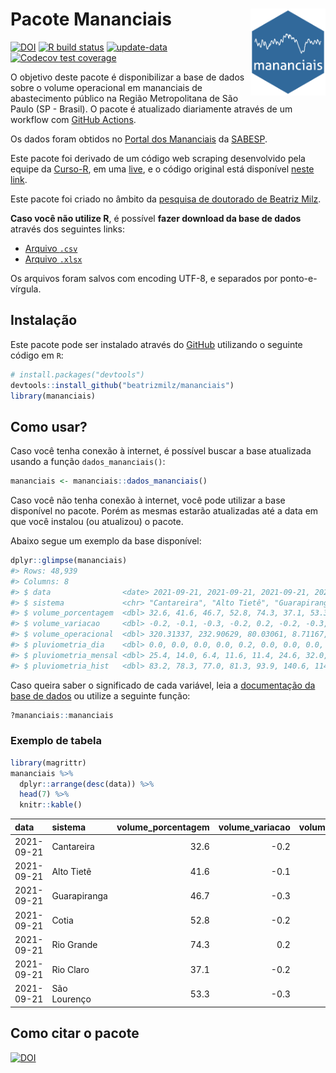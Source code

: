 
<!-- README.md is generated from README.Rmd. Please edit that file -->

# Pacote Mananciais <img src="man/figures/hexlogo.png" align="right" width = "120px"/>

<!-- badges: start -->

[![DOI](https://zenodo.org/badge/DOI/10.5281/zenodo.4733056.svg)](https://doi.org/10.5281/zenodo.4733056)
[![R build
status](https://github.com/beatrizmilz/mananciais/workflows/R-CMD-check/badge.svg)](https://github.com/beatrizmilz/mananciais/actions)
[![update-data](https://github.com/beatrizmilz/mananciais/actions/workflows/2-update_data.yaml/badge.svg)](https://github.com/beatrizmilz/mananciais/actions/workflows/2-update_data.yaml)
[![Codecov test
coverage](https://codecov.io/gh/beatrizmilz/mananciais/branch/master/graph/badge.svg)](https://codecov.io/gh/beatrizmilz/mananciais?branch=master)
<!-- badges: end -->

O objetivo deste pacote é disponibilizar a base de dados sobre o volume
operacional em mananciais de abastecimento público na Região
Metropolitana de São Paulo (SP - Brasil). O pacote é atualizado
diariamente através de um workflow com [GitHub
Actions](https://github.com/beatrizmilz/mananciais/actions).

Os dados foram obtidos no [Portal dos
Mananciais](http://mananciais.sabesp.com.br/Situacao) da
[SABESP](http://site.sabesp.com.br/site/Default.aspx).

Este pacote foi derivado de um código web scraping desenvolvido pela
equipe da [Curso-R](https://www.curso-r.com/), em uma
[live](https://youtu.be/jvZIxrMmOcQ), e o código original está
disponível [neste
link](https://github.com/curso-r/lives/blob/master/drafts/20200730_scraper_sabesp.R).

Este pacote foi criado no âmbito da [pesquisa de doutorado de Beatriz
Milz](https://beatrizmilz.github.io/tese/).

**Caso você não utilize R**, é possível **fazer download da base de
dados** através dos seguintes links:

  - [Arquivo
    `.csv`](https://github.com/beatrizmilz/mananciais/raw/master/inst/extdata/mananciais.csv)
  - [Arquivo
    `.xlsx`](https://github.com/beatrizmilz/mananciais/blob/master/inst/extdata/mananciais.xlsx?raw=true)

Os arquivos foram salvos com encoding UTF-8, e separados por
ponto-e-vírgula.

## Instalação

Este pacote pode ser instalado através do [GitHub](https://github.com/)
utilizando o seguinte código em `R`:

``` r
# install.packages("devtools")
devtools::install_github("beatrizmilz/mananciais")
library(mananciais)
```

## Como usar?

Caso você tenha conexão à internet, é possível buscar a base atualizada
usando a função `dados_mananciais()`:

``` r
mananciais <- mananciais::dados_mananciais() 
```

Caso você não tenha conexão à internet, você pode utilizar a base
disponível no pacote. Porém as mesmas estarão atualizadas até a data em
que você instalou (ou atualizou) o pacote.

Abaixo segue um exemplo da base disponível:

``` r
dplyr::glimpse(mananciais)
#> Rows: 48,939
#> Columns: 8
#> $ data                <date> 2021-09-21, 2021-09-21, 2021-09-21, 2021-09-21, 2…
#> $ sistema             <chr> "Cantareira", "Alto Tietê", "Guarapiranga", "Cotia…
#> $ volume_porcentagem  <dbl> 32.6, 41.6, 46.7, 52.8, 74.3, 37.1, 53.3, 32.8, 41…
#> $ volume_variacao     <dbl> -0.2, -0.1, -0.3, -0.2, 0.2, -0.2, -0.3, -0.3, -0.…
#> $ volume_operacional  <dbl> 320.31337, 232.90629, 80.03061, 8.71167, 83.31424,…
#> $ pluviometria_dia    <dbl> 0.0, 0.0, 0.0, 0.0, 0.2, 0.0, 0.0, 0.0, 0.1, 0.0, …
#> $ pluviometria_mensal <dbl> 25.4, 14.0, 6.4, 11.6, 11.4, 24.6, 32.0, 25.4, 14.…
#> $ pluviometria_hist   <dbl> 83.2, 78.3, 77.0, 81.3, 93.9, 140.6, 114.0, 83.2, …
```

Caso queira saber o significado de cada variável, leia a [documentação
da base de
dados](https://beatrizmilz.github.io/mananciais/reference/mananciais.html)
ou utilize a seguinte função:

``` r
?mananciais::mananciais
```

### Exemplo de tabela

``` r
library(magrittr)
mananciais %>% 
  dplyr::arrange(desc(data)) %>% 
  head(7) %>%
  knitr::kable()
```

| data       | sistema      | volume\_porcentagem | volume\_variacao | volume\_operacional | pluviometria\_dia | pluviometria\_mensal | pluviometria\_hist |
| :--------- | :----------- | ------------------: | ---------------: | ------------------: | ----------------: | -------------------: | -----------------: |
| 2021-09-21 | Cantareira   |                32.6 |            \-0.2 |           320.31337 |               0.0 |                 25.4 |               83.2 |
| 2021-09-21 | Alto Tietê   |                41.6 |            \-0.1 |           232.90629 |               0.0 |                 14.0 |               78.3 |
| 2021-09-21 | Guarapiranga |                46.7 |            \-0.3 |            80.03061 |               0.0 |                  6.4 |               77.0 |
| 2021-09-21 | Cotia        |                52.8 |            \-0.2 |             8.71167 |               0.0 |                 11.6 |               81.3 |
| 2021-09-21 | Rio Grande   |                74.3 |              0.2 |            83.31424 |               0.2 |                 11.4 |               93.9 |
| 2021-09-21 | Rio Claro    |                37.1 |            \-0.2 |             5.06505 |               0.0 |                 24.6 |              140.6 |
| 2021-09-21 | São Lourenço |                53.3 |            \-0.3 |            47.30726 |               0.0 |                 32.0 |              114.0 |

## Como citar o pacote

[![DOI](https://zenodo.org/badge/DOI/10.5281/zenodo.4733056.svg)](https://doi.org/10.5281/zenodo.4733056)
